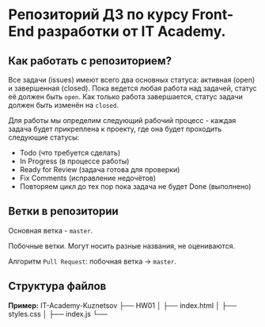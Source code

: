 # Репозиторий ДЗ по курсу Front-End разработки от IT Academy.

## Как работать с репозиторием?

Все задачи (issues) имеют всего два основных статуса: активная (open) и завершенная (closed).
Пока ведется любая работа над задачей, статус её должен быть `open`. 
Как только работа завершается, статус задачи должен быть изменён на `closed`.

Для работы мы определим следующий рабочий процесс - каждая задача будет прикреплена к проекту, 
где она будет проходить следующие статусы:
- Todo (что требуется сделать)
- In Progress (в процессе работы)
- Ready for Review (задача готова для проверки)
- Fix Comments (исправление недочётов)
- Повторяем цикл до тех пор пока задача не будет Done (выполнено)

## Ветки в репозитории

Основная ветка - `master`.

Побочные ветки. Могут носить разные названия, не оцениваются.

Алгоритм `Pull Request`: побочная ветка -> `master`.

## Структура файлов

**Пример:**
IT-Academy-Kuznetsov
├── HW01
│   ├── index.html
│   ├── styles.css
│   ├── index.js
└──
